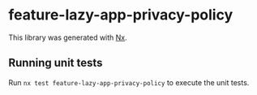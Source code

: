 # feature-lazy-app-privacy-policy

This library was generated with [Nx](https://nx.dev).

## Running unit tests

Run `nx test feature-lazy-app-privacy-policy` to execute the unit tests.
